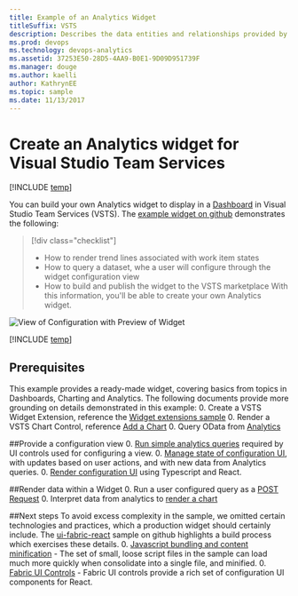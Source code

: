 ```yaml
---
title: Example of an Analytics Widget
titleSuffix: VSTS 
description: Describes the data entities and relationships provided by the Analytics service for Visual Studio Team Services   
ms.prod: devops
ms.technology: devops-analytics
ms.assetid: 37253E50-28D5-4AA9-B0E1-9D09D951739F
ms.manager: douge
ms.author: kaelli
author: KathrynEE
ms.topic: sample
ms.date: 11/13/2017
---
```


# Create an Analytics widget for Visual Studio Team Services


[!INCLUDE [temp](../../_shared/version-vsts-only.md)] 

<!-- Note: The github links below will be re-pointed to the master branch sample, once we complete the merge. -->

You can build your own Analytics widget to display in a [Dashboard](../dashboards/index.md) in Visual Studio Team Services (VSTS). The [example widget on github](https://github.com/Microsoft/vsts-extension-samples/tree/master/analytics-example-widget) demonstrates the following: 

> [!div class="checklist"]
> * How to render trend lines associated with work item states
> * How to query a dataset, whe a user will configure through the widget configuration view
> * How to build and publish the widget to the VSTS marketplace
With this information, you'll be able to create your own Analytics widget.

![View of Configuration with Preview of Widget](./_img/extend-analytics-widget.png)  

[!INCLUDE [temp](../_shared/analytics-preview.md)]

## Prerequisites
This example provides a ready-made widget, covering basics from topics in Dashboards, Charting and Analytics. The following documents provide more grounding on details demonstrated in this example:
0. Create a VSTS Widget Extension, reference the [Widget extensions sample](../../extend/develop/add-dashboard-widget.md)
0. Render a VSTS Chart Control, reference [Add a Chart](../../extend/develop/add-chart.md)
0. Query OData from [Analytics](./index.md)



##Provide a configuration view
0. [Run simple analytics queries](https://github.com/Microsoft/vsts-extension-samples/blob/master/analytics-example-widget/scripts/data/CommonQueries.ts) required by UI controls used for configuring a view.
0. [Manage state of configuration UI](https://github.com/Microsoft/vsts-extension-samples/blob/master/analytics-example-widget/scripts/config/AnalyticsConfigActionCreator.ts), with updates based on user actions, and with new data from Analytics queries.
0. [Render configuration UI](https://github.com/Microsoft/vsts-extension-samples/blob/master/analytics-example-widget/scripts/config/AnalyticsConfigComponent.tsx) using Typescript and React.

##Render data within a Widget
0. Run a user configured query as a [POST Request](https://github.com/Microsoft/vsts-extension-samples/blob/master/analytics-example-widget/scripts/data/ViewQueries.ts)
0. Interpret data from analytics to [render a chart](https://github.com/Microsoft/vsts-extension-samples/blob/master/analytics-example-widget/scripts/widget/ChartOptionFactory.ts)

##Next steps
To avoid excess complexity in the sample, we omitted certain technologies and practices, which a production widget should certainly include. The [ui-fabric-react](https://github.com/Microsoft/vsts-extension-samples/tree/master/ui-fabric-react) sample on github highlights a build process which exercises these details.
0. [Javascript bundling and content minification](https://docs.microsoft.com/en-us/aspnet/mvc/overview/performance/bundling-and-minification) - The set of small, loose script files in the sample can load much more quickly when consolidate into a single file, and minified.
0. [Fabric UI Controls](https://developer.microsoft.com/en-us/fabric) - Fabric UI controls provide a rich set of configuration UI components for React.
